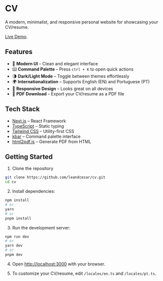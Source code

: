 # CV

A modern, minimalist, and responsive personal website for showcasing your CV/resume.

[Live Demo](https://leandcesar.vercel.app).

## Features

- 🎨 **Modern UI** – Clean and elegant interface
- ⌨️ **Command Palette** – Press `ctrl + K` to open quick actions
- 🌗 **Dark/Light Mode** – Toggle between themes effortlessly
- 🌍 **Internationalization** – Supports English (EN) and Portuguese (PT)
- 📱 **Responsive Design** – Looks great on all devices
- 📄 **PDF Download** – Export your CV/resume as a PDF file

## Tech Stack

- [Next.js](https://nextjs.org/) – React Framework
- [TypeScript](https://www.typescriptlang.org/) – Static typing
- [Tailwind CSS](https://tailwindcss.com/) – Utility-first CSS
- [kbar](https://kbar.vercel.app/) – Command palette interface
- [html2pdf.js](https://github.com/eKoopmans/html2pdf) – Generate PDF from HTML

## Getting Started

1. Clone the repository
```bash
git clone https://github.com/leandcesar/cv.git
cd cv
```

2. Install dependencies:
```bash
npm install
# or
yarn
# or
pnpm install
```

3. Run the development server:
```bash
npm run dev
# or
yarn dev
# or
pnpm dev
```

4. Open [http://localhost:3000](http://localhost:3000) with your browser.

5. To customize your CV/resume, edit `/locales/en.ts` and `/locales/pt.ts`.
